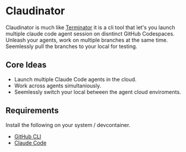 # Claudinator 
Claudinator is much like [Terminator](https://gnome-terminator.org/) it is a cli tool that let's you launch multiple claude code agent session on 
disntinct GitHub Codespaces. Unleash your agents, work on multiple branches at the same time. Seemlessly pull the branches to your local for testing.


## Core Ideas 

- Launch multiple Claude Code agents in the cloud.
- Work across agents simultaniously. 
- Seemlessly switch your local between the agent cloud enviroments.

## Requirements 
Install the following on your system / devcontainer.
- [GitHub CLI](https://cli.github.com/)
- [Claude Code](https://www.anthropic.com/claude-code)

